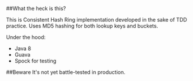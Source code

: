 ##What the heck is this?

This is Consistent Hash Ring implementation developed in the sake of TDD practice. Uses MD5 hashing for both lookup keys and buckets.

Under the hood:
- Java 8
- Guava
- Spock for testing

##Beware
It's not yet battle-tested in production. 
